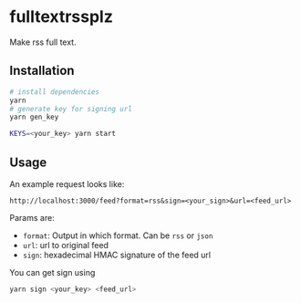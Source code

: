 # fulltextrssplz

Make rss full text.

## Installation

```bash
# install dependencies
yarn
# generate key for signing url
yarn gen_key

KEYS=<your_key> yarn start
```

## Usage

An example request looks like:

```
http://localhost:3000/feed?format=rss&sign=<your_sign>&url=<feed_url>
```

Params are:

- `format`: Output in which format. Can be `rss` or `json`
- `url`: url to original feed
- `sign`: hexadecimal HMAC signature of the feed url

You can get sign using

```bash
yarn sign <your_key> <feed_url>
```
